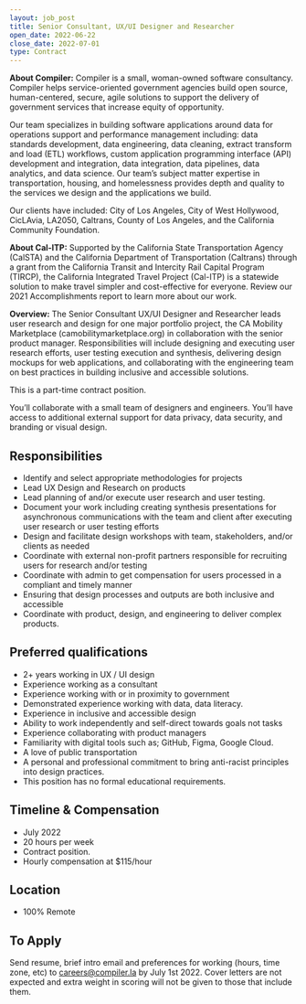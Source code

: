 ```yaml
---
layout: job_post
title: Senior Consultant, UX/UI Designer and Researcher
open_date: 2022-06-22
close_date: 2022-07-01
type: Contract
---
```


**About Compiler:** Compiler is a small, woman-owned software consultancy. Compiler helps service-oriented government agencies build open source, human-centered, secure, agile solutions to support the delivery of government services that increase equity of opportunity.

Our team specializes in building software applications around data for operations support and performance management including: data standards development, data engineering, data cleaning, extract transform and load (ETL) workflows, custom application programming interface (API) development and integration, data integration, data pipelines, data analytics, and data science. Our team’s subject matter expertise in transportation, housing, and homelessness provides depth and quality to the services we design and the applications we build.

Our clients have included: City of Los Angeles, City of West Hollywood, CicLAvia, LA2050, Caltrans, County of Los Angeles, and the California Community Foundation.

**About Cal-ITP:** Supported by the California State Transportation Agency (CalSTA) and the California Department of Transportation (Caltrans) through a grant from the California Transit and Intercity Rail Capital Program (TIRCP), the California Integrated Travel Project (Cal-ITP) is a statewide solution to make travel simpler and cost-effective for everyone. Review our 2021 Accomplishments report to learn more about our work.

**Overview:** The Senior Consultant UX/UI Designer and Researcher leads user research and design for one major portfolio project, the CA Mobility Marketplace (camobilitymarketplace.org) in collaboration with the senior product manager. Responsibilities will include designing and executing user research efforts, user testing execution and synthesis, delivering design mockups for web applications, and collaborating with the engineering team on best practices in building inclusive and accessible solutions.

This is a part-time contract position.

You’ll collaborate with a small team of designers and engineers. You’ll have access to additional external support for data privacy, data security, and branding or visual design.

## Responsibilities

- Identify and select appropriate methodologies for projects
- Lead UX Design and Research on products
- Lead planning of and/or execute user research and user testing.
- Document your work including creating synthesis presentations for asynchronous communications with the team and client after executing user research or user testing efforts
- Design and facilitate design workshops with team, stakeholders, and/or clients as needed
- Coordinate with external non-profit partners responsible for recruiting users for research and/or testing
- Coordinate with admin to get compensation for users processed in a compliant and timely manner
- Ensuring that design processes and outputs are both inclusive and accessible
- Coordinate with product, design, and engineering to deliver complex products.

## Preferred qualifications

- 2+ years working in UX / UI design
- Experience working as a consultant
- Experience working with or in proximity to government
- Demonstrated experience working with data, data literacy.
- Experience in inclusive and accessible design
- Ability to work independently and self-direct towards goals not tasks
- Experience collaborating with product managers
- Familiarity with digital tools such as; GitHub, Figma, Google Cloud.
- A love of public transportation
- A personal and professional commitment to bring anti-racist principles into design practices.
- This position has no formal educational requirements.

## Timeline & Compensation

- July 2022
- 20 hours per week
- Contract position.
- Hourly compensation at $115/hour

## Location

- 100% Remote

## To Apply

Send resume, brief intro email and preferences for working (hours, time zone, etc) to [careers@compiler.la](mailto:careers@compiler.la) by July 1st 2022.
Cover letters are not expected and extra weight in scoring will not be given to those that include them.
